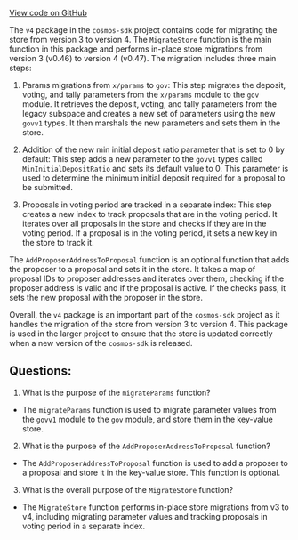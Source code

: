 [View code on GitHub](https://github.com/cosmos/cosmos-sdk.git/x/gov/migrations/v4/store.go)

The `v4` package in the `cosmos-sdk` project contains code for migrating the store from version 3 to version 4. The `MigrateStore` function is the main function in this package and performs in-place store migrations from version 3 (v0.46) to version 4 (v0.47). The migration includes three main steps:

1. Params migrations from `x/params` to `gov`: This step migrates the deposit, voting, and tally parameters from the `x/params` module to the `gov` module. It retrieves the deposit, voting, and tally parameters from the legacy subspace and creates a new set of parameters using the new `govv1` types. It then marshals the new parameters and sets them in the store.

2. Addition of the new min initial deposit ratio parameter that is set to 0 by default: This step adds a new parameter to the `govv1` types called `MinInitialDepositRatio` and sets its default value to 0. This parameter is used to determine the minimum initial deposit required for a proposal to be submitted.

3. Proposals in voting period are tracked in a separate index: This step creates a new index to track proposals that are in the voting period. It iterates over all proposals in the store and checks if they are in the voting period. If a proposal is in the voting period, it sets a new key in the store to track it.

The `AddProposerAddressToProposal` function is an optional function that adds the proposer to a proposal and sets it in the store. It takes a map of proposal IDs to proposer addresses and iterates over them, checking if the proposer address is valid and if the proposal is active. If the checks pass, it sets the new proposal with the proposer in the store.

Overall, the `v4` package is an important part of the `cosmos-sdk` project as it handles the migration of the store from version 3 to version 4. This package is used in the larger project to ensure that the store is updated correctly when a new version of the `cosmos-sdk` is released.
## Questions: 
 1. What is the purpose of the `migrateParams` function?
- The `migrateParams` function is used to migrate parameter values from the `govv1` module to the `gov` module, and store them in the key-value store.

2. What is the purpose of the `AddProposerAddressToProposal` function?
- The `AddProposerAddressToProposal` function is used to add a proposer to a proposal and store it in the key-value store. This function is optional.

3. What is the overall purpose of the `MigrateStore` function?
- The `MigrateStore` function performs in-place store migrations from v3 to v4, including migrating parameter values and tracking proposals in voting period in a separate index.